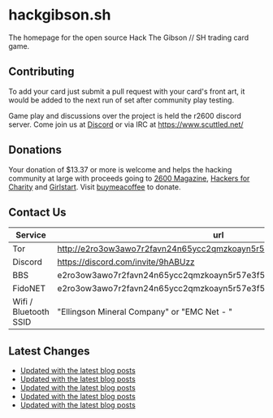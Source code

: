 # hackgibson.sh
The homepage for the open source Hack The Gibson // SH trading card game.


## Contributing

To add your card just submit a pull request with your card's front art, it would be added to the next run of set after community play testing.

Game play and discussions over the project is held the r2600 discord server. Come join us at [Discord](https://discord.com/invite/9hABUzz) or via IRC at https://www.scuttled.net/


## Donations

Your donation of $13.37 or more is welcome and helps the hacking community at large with proceeds going to [2600 Magazine](https://2600.com/), [Hackers for Charity](https://hackersforcharity.org) and [Girlstart](https://girlstart.org).  Visit [buymeacoffee](https://www.buymeacoffee.com/hackgibson.sh) to donate.


## Contact Us

Service | url
-|-
Tor | http://e2ro3ow3awo7r2favn24n65ycc2qmzkoayn5r57e3f56nvjwdcgg32ad.onion
Discord | https://discord.com/invite/9hABUzz
BBS | e2ro3ow3awo7r2favn24n65ycc2qmzkoayn5r57e3f56nvjwdcgg32ad.onion:23
FidoNET | e2ro3ow3awo7r2favn24n65ycc2qmzkoayn5r57e3f56nvjwdcgg32ad.onion:24554
Wifi / Bluetooth SSID | "Ellingson Mineral Company" or "EMC Net - <fidonet address>"

## Latest Changes
<!-- BLOG-POST-LIST:START -->
- [Updated with the latest blog posts](https://github.com/DFW2600/hackgibson.sh/commit/edffd937bfb1698a6f7bae55cfc8178f76763302)
- [Updated with the latest blog posts](https://github.com/DFW2600/hackgibson.sh/commit/1efb02ea89f0adb806fde59d5d11f788e7a6bedd)
- [Updated with the latest blog posts](https://github.com/DFW2600/hackgibson.sh/commit/6e8d912e21d232c839380c774b4552a467c08efb)
- [Updated with the latest blog posts](https://github.com/DFW2600/hackgibson.sh/commit/e6c426dbee6fde5afee179eb46c779c1311ab055)
- [Updated with the latest blog posts](https://github.com/DFW2600/hackgibson.sh/commit/7e3a484a036da6c1658d222b4f5722e874243a74)
<!-- BLOG-POST-LIST:END -->
